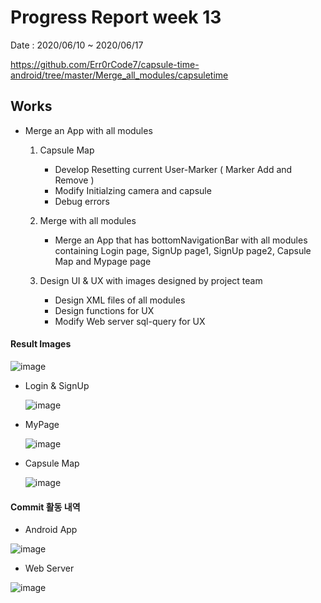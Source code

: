 # Progress Report week 13

Date : 2020/06/10 ~ 2020/06/17

https://github.com/Err0rCode7/capsule-time-android/tree/master/Merge_all_modules/capsuletime

## Works

- Merge an App with all modules

    1. Capsule Map  
        - Develop Resetting current User-Marker ( Marker Add and Remove )
        - Modify Initialzing camera and capsule
        - Debug errors

    2. Merge with all modules
        - Merge an App that has bottomNavigationBar with all modules containing Login page, SignUp page1, SignUp page2, Capsule Map and Mypage page

    3. Design UI & UX with images designed by project team
        - Design XML files of all modules
        - Design functions for UX
        - Modify Web server sql-query for UX

#### Result Images

![image](https://user-images.githubusercontent.com/48249549/84855612-72c4a500-b09f-11ea-956c-1bf2a460df70.png)

-   Login & SignUp

    ![image](https://user-images.githubusercontent.com/48249549/84855278-ace17700-b09e-11ea-8099-d1568a2fbc87.png)

-   MyPage

    ![image](https://user-images.githubusercontent.com/48249549/84855657-925bcd80-b09f-11ea-8fab-65e67881887f.png)

-   Capsule Map

    ![image](https://user-images.githubusercontent.com/48249549/84855677-a1db1680-b09f-11ea-86c0-83afd820cbff.png)


#### Commit 활동 내역

- Android App

![image](https://user-images.githubusercontent.com/48249549/84856586-16af5000-b0a2-11ea-822d-5c6d60d46355.png)

- Web Server

![image](https://user-images.githubusercontent.com/48249549/84856611-27f85c80-b0a2-11ea-8832-e04de6932c66.png)